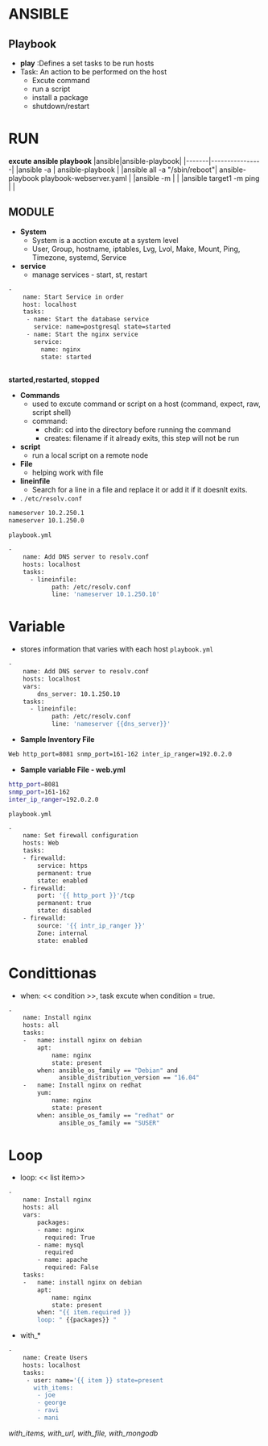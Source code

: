 # ANSIBLE
## Playbook
- **play** :Defines a set tasks to be run hosts
- Task: An action to be performed on the host
    - Excute command
    - run a script
    - install a package
    - shutdown/restart
# RUN
**excute ansible playbook**
|ansible|ansible-playbook|
|-------|----------------|
|ansible <hosts> -a <command> | ansible-playbook <playbook name>|
|ansible all -a "/sbin/reboot"| ansible-playbook playbook-webserver.yaml |
|ansible <hosts> -m <module>|  |
|ansible target1 -m ping | |
##  MODULE
- **System**
    - System is a acction excute at a system level
    - User, Group, hostname, iptables, Lvg, Lvol, Make, Mount, Ping, Timezone, systemd, Service
- **service**
    - manage services - start, st, restart
```sh
-
    name: Start Service in order
    host: localhost
    tasks:
     - name: Start the database service
       service: name=postgresql state=started
     - name: Start the nginx service
       service:
         name: nginx
         state: started
        
```
**started,restarted, stopped**

- **Commands**
    - used to excute command or script on a host (command, expect, raw, script shell)
    - command:
        - chdir: cd into the directory before running the command
        - creates: filename if it already exits, this step will not be run
- **script**
    - run a local script on a remote node 
- **File**
    -  helping work with file
- **lineinfile**
    - Search for a line  in a file and replace it or add it if it doesnlt exits. 
- .
`/etc/resolv.conf`
```sh
nameserver 10.2.250.1
nameserver 10.1.250.0
```
`playbook.yml`
```sh
-
    name: Add DNS server to resolv.conf
    hosts: localhost
    tasks:
      - lineinfile:
            path: /etc/resolv.conf
            line: 'nameserver 10.1.250.10'
```

# Variable
- stores information  that varies with each host
`playbook.yml`
```sh
-
    name: Add DNS server to resolv.conf
    hosts: localhost
    vars: 
        dns_server: 10.1.250.10
    tasks:
      - lineinfile:
            path: /etc/resolv.conf
            line: 'nameserver {{dns_server}}'
```
- **Sample Inventory File**
```sh
Web http_port=8081 snmp_port=161-162 inter_ip_ranger=192.0.2.0
```
- **Sample variable File - web.yml**
```sh
http_port=8081
snmp_port=161-162
inter_ip_ranger=192.0.2.0
```
`playbook.yml`
```sh
-
    name: Set firewall configuration
    hosts: Web
    tasks:
    - firewalld:
        service: https
        permanent: true
        state: enabled
    - firewalld:
        port: '{{ http_port }}'/tcp
        permanent: true
        state: disabled
    - firewalld:
        source: '{{ intr_ip_ranger }}'
        Zone: internal
        state: enabled
```
# Condittionas
- when: << condition >>, task excute when condition = true.
```sh
-
    name: Install nginx
    hosts: all
    tasks:
    -   name: install nginx on debian
        apt: 
            name: nginx
            state: present
        when: ansible_os_family == "Debian" and
              ansible_distribution_version == "16.04"
    -   name: Install nginx on redhat
        yum:
            name: nginx
            state: present
        when: ansible_os_family == "redhat" or
              ansible_os_family == "SUSER"
```
# Loop
- loop: << list item>> 
```sh
-
    name: Install nginx
    hosts: all
    vars:
        packages:
        - name: nginx
          required: True
        - name: mysql
          required
        - name: apache
          required: False
    tasks:
    -   name: install nginx on debian
        apt: 
            name: nginx
            state: present
        when: "{{ item.required }}
        loop: " {{packages}} "
```
- with_*
```sh
-
    name: Create Users
    hosts: localhost
    tasks:
     - user: name='{{ item }} state=present
       with_items: 
        - joe
        - george
        - ravi
        - mani
```
*with_items, with_url, with_file, with_mongodb*